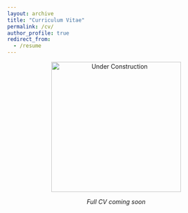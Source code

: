 ```yaml
---
layout: archive
title: "Curriculum Vitae"
permalink: /cv/
author_profile: true
redirect_from:
  - /resume
---
```


<p align="center">
  <img src="/images/under_construction_compressed.png" width="300" alt="Under Construction">
</p>

<p align="center">
  <em>Full CV coming soon </em>
</p>

